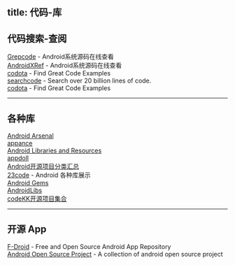 title: 代码-库
---

## 代码搜索-查阅

[Grepcode](http://grepcode.com/project/repository.grepcode.com/java/ext/com.google.android/android/) - Android系统源码在线查看   
[AndroidXRef](http://androidxref.com/) - Android系统源码在线查看   
[codota](http://www.codota.com/) - Find Great Code Examples   
[searchcode](https://searchcode.com/) - Search over 20 billion lines of code.   
[codota](https://www.codota.com/) - Find Great Code Examples  


----------------------------------------


## 各种库   

[Android Arsenal](http://android-arsenal.com/)    
[appance](http://www.appance.com/category/android/)   
[Android Libraries and Resources](http://alamkanak.github.io/android-libraries-and-resources/)   
[appdoll](http://www.appdoll.com/)   
[Android开源项目分类汇总](https://github.com/Trinea/android-open-project)  
[23code](http://www.23code.com/) - Android 各种库展示    
[Android Gems](http://www.android-gems.com/)   
[AndroidLibs](https://android-libs.com/)    
[codeKK开源项目集合](http://p.codekk.com/)    


----------------------------------------

## 开源 App

[F-Droid](https://f-droid.org/) - Free and Open Source Android App Repository   
[Android Open Source Project](http://www.androidopensourceproject.com/) - A collection of android open source project    

